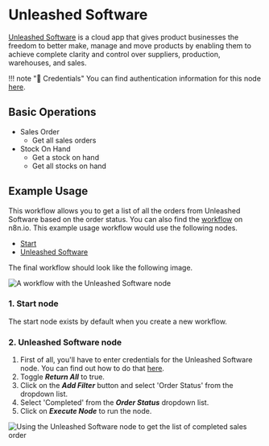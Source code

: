 # Unleashed Software

[Unleashed Software](https://www.unleashedsoftware.com) is a cloud app that gives product businesses the freedom to better make, manage and move products by enabling them to achieve complete clarity and control over suppliers, production, warehouses, and sales.

!!! note "🔑 Credentials"
    You can find authentication information for this node [here](/integrations/credentials/unleashedSoftware/).


## Basic Operations

* Sales Order
    * Get all sales orders
* Stock On Hand
    * Get a stock on hand
    * Get all stocks on hand

## Example Usage

This workflow allows you to get a list of all the orders from Unleashed Software based on the order status. You can also find the [workflow](https://n8n.io/workflows/641) on n8n.io. This example usage workflow would use the following nodes.
- [Start](/integrations/core-nodes/n8n-nodes-base.start/)
- [Unleashed Software]()

The final workflow should look like the following image.

![A workflow with the Unleashed Software node](/_images/integrations/nodes/unleashedsoftware/workflow.png)

### 1. Start node

The start node exists by default when you create a new workflow.

### 2. Unleashed Software node

1. First of all, you'll have to enter credentials for the Unleashed Software node. You can find out how to do that [here](/integrations/credentials/unleashedSoftware/).
2. Toggle ***Return All*** to true.
3. Click on the ***Add Filter*** button and select 'Order Status' from the dropdown list.
4. Select 'Completed' from the ***Order Status*** dropdown list.
5. Click on ***Execute Node*** to run the node.

![Using the Unleashed Software node to get the list of completed sales order](/_images/integrations/nodes/unleashedsoftware/unleashedsoftware_node.png)
